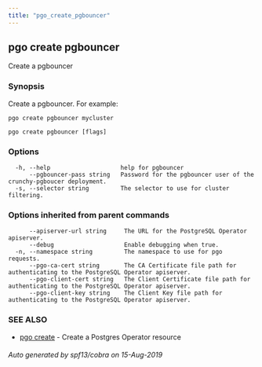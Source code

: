 ```yaml
---
title: "pgo_create_pgbouncer"
---
```

## pgo create pgbouncer

Create a pgbouncer 

### Synopsis

Create a pgbouncer. For example:

	pgo create pgbouncer mycluster

```
pgo create pgbouncer [flags]
```

### Options

```
  -h, --help                    help for pgbouncer
      --pgbouncer-pass string   Password for the pgbouncer user of the crunchy-pgboucer deployment.
  -s, --selector string         The selector to use for cluster filtering.
```

### Options inherited from parent commands

```
      --apiserver-url string     The URL for the PostgreSQL Operator apiserver.
      --debug                    Enable debugging when true.
  -n, --namespace string         The namespace to use for pgo requests.
      --pgo-ca-cert string       The CA Certificate file path for authenticating to the PostgreSQL Operator apiserver.
      --pgo-client-cert string   The Client Certificate file path for authenticating to the PostgreSQL Operator apiserver.
      --pgo-client-key string    The Client Key file path for authenticating to the PostgreSQL Operator apiserver.
```

### SEE ALSO

* [pgo create](/operatorcli/cli/pgo_create/)	 - Create a Postgres Operator resource

###### Auto generated by spf13/cobra on 15-Aug-2019
